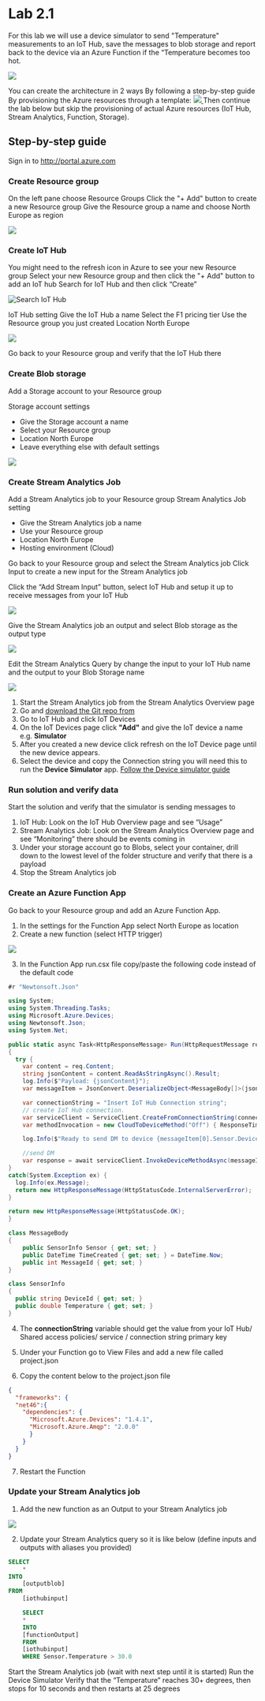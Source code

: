 # Lab 2.1
For this lab we will use a device simulator to send "Temperature" measurements to an IoT Hub, save the messages to blob storage and report back to the device via an Azure Function if the “Temperature becomes too hot.

![](images/Architecture.png )

You can create the architecture in 2 ways
By following a step-by-step guide
By provisioning the Azure resources through a template: 
<a href="https://portal.azure.com/#create/Microsoft.Template/uri/https%3A%2F%2Fraw.githubusercontent.com%2Fmikelindberg%2FCloud-workshops%2Fmaster%2FLab2.1%2Fprovision%2Ftemplates%2Fmaster.json" target="_blank">
    <img src="http://azuredeploy.net/deploybutton.png"/>
</a>
Then continue the lab below but skip the provisioning of actual Azure resources (IoT Hub, Stream Analytics, Function, Storage).

## Step-by-step guide
Sign in to <http://portal.azure.com>

### Create Resource group
On the left pane choose Resource Groups
Click the "+ Add" button to create a new Resource group
Give the Resource group a name and choose North Europe as region

![](images/Create_resourcegroup.PNG)

### Create IoT Hub
You might need to the refresh icon in Azure to see your new Resource group
Select your new Resource group and then click the "+ Add" button to add an IoT hub
Search for IoT Hub and then click “Create”

![](images/Search_IotHub.PNG "Search IoT Hub")

IoT Hub setting
Give the IoT Hub a name 
Select the F1 pricing tier
Use the Resource group you just created
Location North Europe

![](images/Create_IotHub.PNG)
 
Go back to your Resource group and verify that the IoT Hub there

### Create Blob storage
Add a Storage account to your Resource group
 
Storage account settings 
* Give the Storage account a name
* Select your Resource group
* Location North Europe
* Leave everything else with default settings

![](images/Create_StorageAccount.PNG)

### Create Stream Analytics Job

Add a Stream Analytics job to your Resource group
Stream Analytics Job setting
* Give the Stream Analytics job a name
* Use your Resource group
* Location North Europe
* Hosting environment (Cloud)
 
Go back to your Resource group and select the Stream Analytics job
Click Input to create a new input for the Stream Analytics job
 
Click the “Add Stream Input” button, select IoT Hub and setup it up to receive messages from your IoT Hub

![](images/StreamAnalytics_CreateInput.PNG)

Give the Stream Analytics job an output and select Blob storage as the output type

![](images/StreamAnalytics_SetupBlobStorage.PNG)
 
Edit the Stream Analytics Query by change the input to your IoT Hub name and the output to your Blob Storage name

![](images/StreamAnalytics_Query1.PNG)
 
1. Start the Stream Analytics job from the Stream Analytics Overview page
2. Go and [download the Git repo from](https://github.com/mikelindberg/Cloud-workshops)
3. Go to IoT Hub and click IoT Devices
4. On the IoT Devices page click **"Add"** and give the IoT device a name e.g. **Simulator**
5. After you created a new device click refresh on the IoT Device page until the new device appears.
6. Select the device and copy the Connection string you will need this to run the **Device Simulator** app. [Follow the Device simulator guide](https://github.com/mikelindberg/Cloud-workshops/tree/master/Device_Simulator)

### Run solution and verify data
Start the solution and verify that the simulator is sending messages to
1. IoT Hub: Look on the IoT Hub Overview page and see “Usage”
2. Stream Analytics Job: Look on the Stream Analytics Overview page and see “Monitoring” there should be events coming in
3. Under your storage account go to Blobs, select your container, drill down to the lowest level of the folder structure and verify that there is a payload
4. Stop the Stream Analytics job

### Create an Azure Function App

Go back to your Resource group and add an Azure Function App.
 
1. In the settings for the Function App select North Europe as location 
2. Create a new function (select HTTP trigger)

![](images/Create_NewFunction.PNG)

3. In the Function App run.csx file copy/paste the following code instead of the default code

```csharp
#r "Newtonsoft.Json"

using System;
using System.Threading.Tasks;
using Microsoft.Azure.Devices;
using Newtonsoft.Json;
using System.Net;

public static async Task<HttpResponseMessage> Run(HttpRequestMessage req, TraceWriter log)
{
  try {   
    var content = req.Content;
    string jsonContent = content.ReadAsStringAsync().Result;
    log.Info($"Payload: {jsonContent}");
    var messageItem = JsonConvert.DeserializeObject<MessageBody[]>(jsonContent);

    var connectionString = "Insert IoT Hub Connection string";
    // create IoT Hub connection.
    var serviceClient = ServiceClient.CreateFromConnectionString(connectionString, Microsoft.Azure.Devices.TransportType.Amqp);
    var methodInvocation = new CloudToDeviceMethod("Off") { ResponseTimeout = TimeSpan.FromSeconds(10) };

    log.Info($"Ready to send DM to device {messageItem[0].Sensor.DeviceId}");

    //send DM
    var response = await serviceClient.InvokeDeviceMethodAsync(messageItem[0].Sensor.DeviceId, methodInvocation);
}
catch(System.Exception ex) {
  log.Info(ex.Message);
  return new HttpResponseMessage(HttpStatusCode.InternalServerError);
}

return new HttpResponseMessage(HttpStatusCode.OK);
}

class MessageBody
{
	public SensorInfo Sensor { get; set; }
	public DateTime TimeCreated { get; set; } = DateTime.Now;
	public int MessageId { get; set; }
}

class SensorInfo
{
  public string DeviceId { get; set; }
  public double Temperature { get; set; }
}
```

4. The **connectionString** variable should get the value from your IoT Hub/ Shared access policies/ service / connection string primary key

5. Under your Function go to View Files and add a new file called project.json
6. Copy the content below to the project.json file

```json
{
  "frameworks": {
  "net46":{
    "dependencies": {
      "Microsoft.Azure.Devices": "1.4.1",
      "Microsoft.Azure.Amqp": "2.0.0"
      }
    }
  }
}
```

7. Restart the Function

### Update your Stream Analytics job

1. Add the new function as an Output to your Stream Analytics job

![](images/StreamAnalytics_SetupFunction.PNG)

2. Update your Stream Analytics query so it is like below (define inputs and outputs with aliases you provided)

```sql
SELECT
    *
INTO
    [outputblob]
FROM
    [iothubinput]

    SELECT 
    * 
    INTO
    [functionOutput]
    FROM 
    [iothubinput]
    WHERE Sensor.Temperature > 30.0
```


Start the Stream Analytics job (wait with next step until it is started)
Run the Device Simulator
Verify that the “Temperature” reaches 30+ degrees, then stops for 10 seconds and then restarts at 25 degrees
